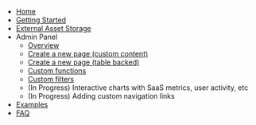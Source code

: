 * [Home](https://github.com/ryanckulp/speedrail-docs/wiki)
* [Getting Started](https://github.com/ryanckulp/speedrail-docs/wiki/Getting-Started)
* [External Asset Storage](https://github.com/ryanckulp/speedrail-docs/wiki/External-Asset-Storage)
* Admin Panel
  * [Overview](https://github.com/ryanckulp/speedrail-docs/wiki/Admin-Panel-(Overview))
  * [Create a new page (custom content)](https://github.com/ryanckulp/speedrail-docs/wiki/Admin-Panel-%E2%80%90-How-to-create-a-new-page-(custom-content))
  * [Create a new page (table backed)](https://github.com/ryanckulp/speedrail-docs/wiki/Admin-Panel-%E2%80%90-How-to-create-a-new-page-(table-backed))
  * [Custom functions](https://github.com/ryanckulp/speedrail-docs/wiki/Admin-Panel-%E2%80%90-How-to-create-custom-functions)
  * [Custom filters](https://github.com/ryanckulp/speedrail-docs/wiki/Admin-Panel-%E2%80%90-How-to-create-custom-filters)
  * (In Progress) Interactive charts with SaaS metrics, user activity, etc
  * (In Progress) Adding custom navigation links
* [Examples](https://github.com/ryanckulp/speedrail-docs/wiki/Examples)
* [FAQ](https://github.com/ryanckulp/speedrail-docs/discussions)
